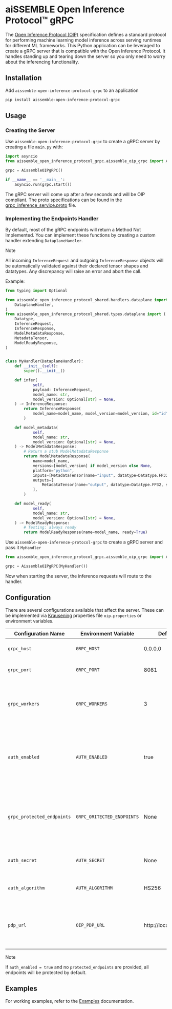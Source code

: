 # aiSSEMBLE Open Inference Protocol&trade; gRPC

The [Open Inference Protocol (OIP)](https://github.com/kserve/open-inference-protocol) specification defines a standard protocol for performing machine learning model inference across serving runtimes for different ML frameworks. This Python application can be leveraged to create a gRPC server that is compatible with the Open Inference Protocol. It handles standing up and tearing down the server so you only need to worry about the inferencing functionality.

## Installation
Add `aissemble-open-inference-protocol-grpc` to an application
```bash
pip install aissemble-open-inference-protocol-grpc
```

## Usage

### Creating the Server
Use `aissemble-open-inference-protocol-grpc` to create a gRPC server by creating a file `main.py` with:
```python
import asyncio
from aissemble_open_inference_protocol_grpc.aissemble_oip_grpc import AissembleOIPgRPC

grpc = AissembleOIPgRPC()

if __name__ == '__main__':
    asyncio.run(grpc.start())
```
The gRPC server will come up after a few seconds and will be OIP compliant. The proto specifications can be found in the [grpc_inference_service.proto](https://github.com/boozallen/aissemble-open-inference-protocol/blob/dev/aissemble-open-inference-protocol-grpc/proto/grpc_inference_service.proto) file.

### Implementing the Endpoints Handler
By default, most of the gRPC endpoints will return a Method Not Implemented. You can implement these functions by creating a custom handler extending `DataplaneHandler`.

> [!NOTE]
> All incoming `InferenceRequest` and outgoing `InferenceResponse` objects will be automatically validated against their declared tensor shapes and datatypes. Any discrepancy will raise an error and abort the call.

Example:
```python
from typing import Optional

from aissemble_open_inference_protocol_shared.handlers.dataplane import (
    DataplaneHandler,
)
from aissemble_open_inference_protocol_shared.types.dataplane import (
    Datatype,
    InferenceRequest,
    InferenceResponse,
    ModelMetadataResponse,
    MetadataTensor,
    ModelReadyResponse,
)


class MyHandler(DataplaneHandler):
    def __init__(self):
        super().__init__()

    def infer(
            self,
            payload: InferenceRequest,
            model_name: str,
            model_version: Optional[str] = None,
    ) -> InferenceResponse:
        return InferenceResponse(
            model_name=model_name, model_version=model_version, id="id", outputs=[]
        )

    def model_metadata(
            self,
            model_name: str,
            model_version: Optional[str] = None,
    ) -> ModelMetadataResponse:
        # Return a stub ModelMetadataResponse
        return ModelMetadataResponse(
            name=model_name,
            versions=[model_version] if model_version else None,
            platform="python",
            inputs=[MetadataTensor(name="input", datatype=Datatype.FP32, shape=[1])],
            outputs=[
                MetadataTensor(name="output", datatype=Datatype.FP32, shape=[1])
            ],
        )

    def model_ready(
            self,
            model_name: str,
            model_version: Optional[str] = None,
    ) -> ModelReadyResponse:
        # Testing: always ready
        return ModelReadyResponse(name=model_name, ready=True)
```
Use `aissemble-open-inference-protocol-grpc` to create a gRPC server and pass it `MyHandler`
```python
from aissemble_open_inference_protocol_grpc.aissemble_oip_grpc import AissembleOIPgRPC

grpc = AissembleOIPgRPC(MyHandler())
```
Now when starting the server, the inference requests will route to the handler.

## Configuration
There are several configurations available that affect the server. These can be implemented via [Krausening](https://github.com/TechnologyBrewery/krausening/tree/dev/krausening-python/) properties file `oip.properties` or environment variables.

| Configuration Name         | Environment Variable       | Default Value             | Description                                                                                           |
|----------------------------|----------------------------|---------------------------|-------------------------------------------------------------------------------------------------------|
| `grpc_host`                | `GRPC_HOST`                | 0.0.0.0                   | The host the grpc server will start on                                                                |
| `grpc_port`                | `GRPC_PORT`                | 8081                      | The port the grpc server will start on                                                                |
| `grpc_workers`             | `GRPC_WORKERS`             | 3                         | Number of workers to be used by the server to execute non-AsyncIO RPC handlers                        |
| `auth_enabled`             | `AUTH_ENABLED`             | true                      | Whether authentication is enabled for the server. Strongly recommend enabling for higher environments |
| `grpc_protected_endpoints` | `GRPC_ORITECTED_ENDPOINTS` | None                      | Comma separated list of endpoints which will require authentication (if auth_enabled is true)         |
| `auth_secret`              | `AUTH_SECRET`              | None                      | The secret key used to decode jwt token                                                               |
| `auth_algorithm`           | `AUTH_ALGORITHM`           | HS256                     | The algorithm used to decode jwt tokens                                                               |
| `pdp_url`                  | `OIP_PDP_URL`              | http://localhost:8080/pdp | The URL of the Policy Decision Point (PDP) used for authorization checks                              |

> [!NOTE]  
> If `auth_enabled = true` and no `protected_endpoints` are provided, all endpoints will be protected by default.

## Examples
For working examples, refer to the [Examples](https://github.com/boozallen/aissemble-open-inference-protocol/blob/dev/aissemble-open-inference-protocol-examples/README.md#grpc) documentation.
